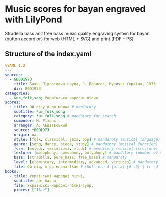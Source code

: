 # Music scores for bayan engraved with LilyPond

Stradella bass and free bass music quality engraving system for bayan (button
accordion) for web (HTML + SVG) and print (PDF + PS)

## Structure of the index.yaml

``` yaml
%YAML 1.2
---
sources:
  - &B0D1973
    title: Баян. Підготовча група, О. Денисов, Музична Україна, 1973
    dir: B0D1973
categories:
  - &ua_folk_song Українська народна пісня
scores:
  - title: Ой піду я до млина # mandatory
    subtitle: *ua_folk_song
    category: *ua_folk_song # mandatory for search
    composer: М. Різоль
    arranger: А. Авдієвський
    source: *B0D1973
    origin: ua
    style: [folk, classical, jazz, pop] # mandaroty (musical language)
    genre: [song, dance, piece, study] # mandatory (musical function)
    form: [melody, variations, study] # mandatory (musical structure)
    texture: [monophony, homophony, polyphony] # mandatory (number of voices)
    bass: [stradella, pure_bass, free_bass] # mandaroty
    level: [elementary, intermediary, advanced, virtuoso] # mandatory
    file: Ой-піду-я-до-млина-1kae # shuf -ern 4 {a..z} {0..9} | tr -d '\n'
books:
  - title: Українські народні пісні,
    subtitle: для баяна,
    file: Українські-народні-пісні-byup,
    pieces: ["1kae"]
```

